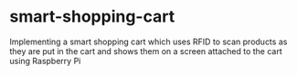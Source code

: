 # smart-shopping-cart
Implementing a smart shopping cart which uses RFID to scan products as they are put in the cart and shows them on a screen attached to the cart using Raspberry Pi
